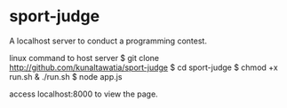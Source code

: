# sport-judge
A localhost server to conduct a programming contest.

linux command to host server
$ git clone http://github.com/kunaltawatia/sport-judge
$ cd sport-judge
$ chmod +x run.sh & ./run.sh
$ node app.js

access localhost:8000 to view the page.
